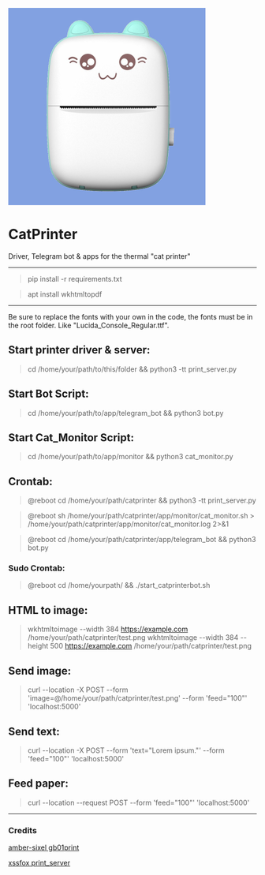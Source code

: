 ![image text](catprinter.jpg "Thermal Cat printer")

# CatPrinter
Driver, Telegram bot &amp; apps for the thermal "cat printer"

---
> pip install -r requirements.txt

> apt install wkhtmltopdf
---
Be sure to replace the fonts with your own in the code, the fonts must be in the root folder. Like "Lucida_Console_Regular.ttf".

## Start printer driver & server:
> cd /home/your/path/to/this/folder && python3 -tt print_server.py
## Start Bot Script:
> cd /home/your/path/to/app/telegram_bot && python3 bot.py
## Start Cat_Monitor Script:
> cd /home/your/path/to/app/monitor && python3 cat_monitor.py
## Crontab:
> @reboot cd /home/your/path/catprinter && python3 -tt print_server.py

> @reboot sh /home/your/path/catprinter/app/monitor/cat_monitor.sh > /home/your/path/catprinter/app/monitor/cat_monitor.log 2>&1

> @reboot cd /home/your/path/catprinter/app/telegram_bot && python3 bot.py
### Sudo Crontab:
> @reboot cd /home/yourpath/ && ./start_catprinterbot.sh
> 

## HTML to image:
> wkhtmltoimage --width 384 https://example.com /home/your/path/catprinter/test.png
> wkhtmltoimage --width 384 --height 500 https://example.com /home/your/path/catprinter/test.png

## Send image:
> curl --location -X POST --form 'image=@/home/your/path/catprinter/test.png' --form 'feed="100"' 'localhost:5000'

## Send text:
> curl --location -X POST --form 'text="Lorem ipsum."' --form 'feed="100"' 'localhost:5000'

## Feed paper:
> curl --location --request POST --form 'feed="100"' 'localhost:5000'
---
### Credits
[amber-sixel gb01print](https://github.com/amber-sixel/gb01print)

[xssfox print_server](https://gist.github.com/xssfox/b911e0781a763d258d21262c5fdd2dec)
